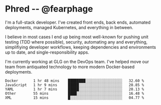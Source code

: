 # Phred -- @fearphage

I'm a full-stack developer. I've created front ends, back ends, automated deployments, managed
Kubernetes, and everything in between.

I believe in most cases I end up being most well-known for pushing unit testing (TDD where possible),
security, automating any and everything, simplifiying developer workflows, keeping dependencies and
environments up to date, and single-responsibility apps.

I'm currently working at GLG on the DevOps team. I've helped move our team from antiquated
technology to more modern Docker-based deployments.

<!--START_SECTION:waka-->
```text
Docker       1 hr 48 mins    ████████░░░░░░░░░░░░░░░░░   32.60 % 
JavaScript   1 hr 9 mins     █████░░░░░░░░░░░░░░░░░░░░   20.85 % 
YAML         1 hr 7 mins     █████░░░░░░░░░░░░░░░░░░░░   20.13 % 
Other        55 mins         ████░░░░░░░░░░░░░░░░░░░░░   16.48 % 
XML          15 mins         █░░░░░░░░░░░░░░░░░░░░░░░░   04.77 %
```
<!--END_SECTION:waka-->
